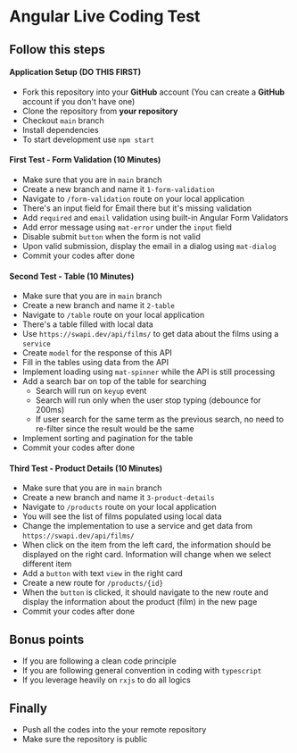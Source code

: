 # Angular Live Coding Test

## Follow this steps

#### Application Setup (DO THIS FIRST)

- Fork this repository into your **GitHub** account (You can create a **GitHub** account if you don't have one)
- Clone the repository from **your repository**
- Checkout `main` branch
- Install dependencies
- To start development use `npm start`

#### First Test - Form Validation (10 Minutes)

- Make sure that you are in `main` branch
- Create a new branch and name it `1-form-validation`
- Navigate to `/form-validation` route on your local application
- There's an input field for Email there but it's missing validation
- Add `required` and `email` validation using built-in Angular Form Validators
- Add error message using `mat-error` under the `input` field
- Disable submit `button` when the form is not valid
- Upon valid submission, display the email in a dialog using `mat-dialog`
- Commit your codes after done

#### Second Test - Table (10 Minutes)

- Make sure that you are in `main` branch
- Create a new branch and name it `2-table`
- Navigate to `/table` route on your local application
- There's a table filled with local data
- Use `https://swapi.dev/api/films/` to get data about the films using a `service`
- Create `model` for the response of this API
- Fill in the tables using data from the API
- Implement loading using `mat-spinner` while the API is still processing
- Add a search bar on top of the table for searching
  - Search will run on `keyup` event
  - Search will run only when the user stop typing (debounce for 200ms)
  - If user search for the same term as the previous search, no need to re-filter since the result would be the same
- Implement sorting and pagination for the table
- Commit your codes after done

#### Third Test - Product Details (10 Minutes)

- Make sure that you are in `main` branch
- Create a new branch and name it `3-product-details`
- Navigate to `/products` route on your local application
- You will see the list of films populated using local data
- Change the implementation to use a service and get data from `https://swapi.dev/api/films/`
- When click on the item from the left card, the information should be displayed on the right card. Information will change when we select different item
- Add a `button` with text `view` in the right card
- Create a new route for `/products/{id}`
- When the `button` is clicked, it should navigate to the new route and display the information about the product (film) in the new page
- Commit your codes after done

## Bonus points

- If you are following a clean code principle
- If you are following general convention in coding with `typescript`
- If you leverage heavily on `rxjs` to do all logics

## Finally

- Push all the codes into the your remote repository
- Make sure the repository is public
